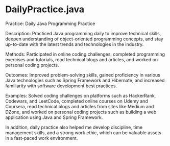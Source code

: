 # DailyPractice.java
Practice: Daily Java Programming Practice

Description: Practiced Java programming daily to improve technical skills, deepen understanding of object-oriented programming concepts, and stay up-to-date with the latest trends and technologies in the industry.

Methods: Participated in online coding challenges, completed programming exercises and tutorials, read technical blogs and articles, and worked on personal coding projects.

Outcomes: Improved problem-solving skills, gained proficiency in various Java technologies such as Spring Framework and Hibernate, and increased familiarity with software development best practices.

Examples: Solved coding challenges on platforms such as HackerRank, Codewars, and LeetCode, completed online courses on Udemy and Coursera, read technical blogs and articles from sites like Medium and DZone, and worked on personal coding projects such as building a web application using Java and Spring Framework.

In addition, daily practice also helped me develop discipline, time management skills, and a strong work ethic, which can be valuable assets in a fast-paced work environment.
